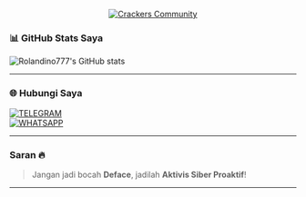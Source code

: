 <p align="center"><a href="https://rebrand.ly/noobhacktube"><img title="Crackers Community" src="https://user-images.githubusercontent.com/49580304/117566137-7a83a280-b0d2-11eb-8153-91e45df98ca8.gif"></a>
</p>

### 📊 GitHub Stats Saya
![Rolandino777's GitHub stats](https://github-readme-stats.vercel.app/api?username=Rolandino777&show_icons=true&theme=radical)

---

### 🌐 Hubungi Saya

[![TELEGRAM](https://img.shields.io/badge/Telegram-Crack_Group-blue)](https://t.me/Rolandino23)  
[![WHATSAPP](https://img.shields.io/badge/Whatsapp-Chat_Rolandino-green)](https://wa.me/6281243587205)  

---

### Saran 🔥

> Jangan jadi bocah **Deface**, jadilah **Aktivis Siber Proaktif**!

---

